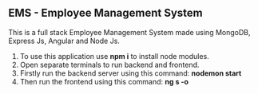 ## EMS - Employee Management System

This is a full stack Employee Management System made using MongoDB, Express Js, Angular and Node Js. 
1. To use this application use **npm i** to install node modules.
2. Open separate terminals to run backend and frontend.
3. Firstly run the backend server using this command: 
**nodemon start**
4. Then run the frontend using this command:
**ng s -o**
